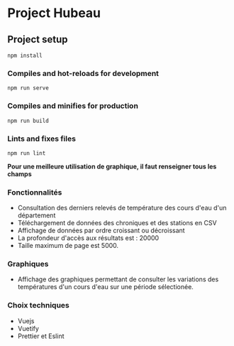 # Project Hubeau

## Project setup
```
npm install
```

### Compiles and hot-reloads for development
```
npm run serve
```

### Compiles and minifies for production
```
npm run build
```

### Lints and fixes files
```
npm run lint
```

**Pour une meilleure utilisation de graphique, il faut renseigner tous les champs**

### Fonctionnalités 
<ul>
    <li>Consultation des derniers relevés de température des cours d'eau d'un département</li>
    <li>Téléchargement de données des chroniques et des stations en CSV</li>
    <li>Affichage de données par ordre croissant ou décroissant </li>
    <li>La profondeur d'accès aux résultats est : 20000</li>
    <li>Taille maximum de page est 5000.</li>
</ul>

### Graphiques

<ul>
    <li>Affichage des graphiques permettant de consulter les variations des températures d'un cours d'eau sur une période sélectionée.</li>
</ul>


### Choix techniques

<ul>
    <li>Vuejs</li>
    <li>Vuetify</li>
    <li>Prettier et Eslint</li>
</ul>


